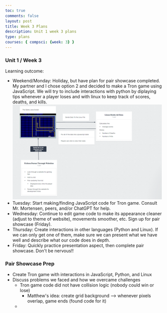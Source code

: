 ```yaml
---
toc: true
comments: false
layout: post
title: Week 3 Plans
description: Unit 1 week 3 plans
type: plans
courses: { compsci: {week: 3} }
---
```


### Unit 1 / Week 3
Learning outcome: 
- Weekend/Monday: Holiday, but have plan for pair showcase completed. My partner and I chose option 2 and decided to make a Tron game using JavaScript. We will try to include interactions with python by diplaying tips whenever a player loses and with linux to keep track of scores, deaths, and kills. ![](images/project.png) 
- Tuesday: Start making/finding JavaScript code for Tron game. Consult Mr. Mortensen, peers, and/or ChatGPT for help.
- Wednesday: Continue to edit game code to make its appearance cleaner (adjust to theme of website), movements smoother, etc. Sign up for pair showcase (Friday).
- Thursday: Create interactions in other languages (Python and Linux). If we can only get one of them, make sure we can present what we have well and describe what our code does in depth.
- Friday: Quickly practice presentation aspect, then complete pair showcase. Don't be nervous!!


### Pair Showcase Prep
- Create Tron game with interactions in JavaScript, Python, and Linux
- Discuss problems we faced and how we overcame challenges
    - Tron game code did not have collision logic (nobody could win or lose)
        - Matthew's idea: create grid background --> whenever pixels overlap, game ends (found code for it)
    - 

